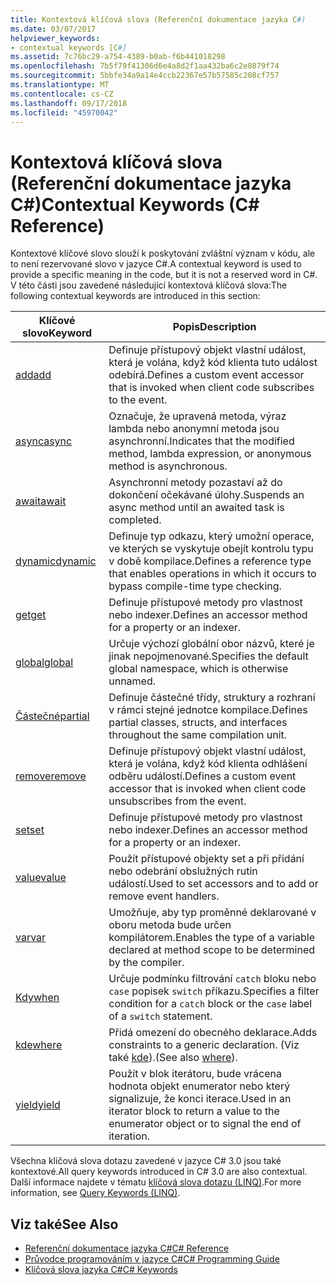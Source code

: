 ```yaml
---
title: Kontextová klíčová slova (Referenční dokumentace jazyka C#)
ms.date: 03/07/2017
helpviewer_keywords:
- contextual keywords [C#]
ms.assetid: 7c76bc29-a754-4389-b0ab-f6b441018298
ms.openlocfilehash: 7b5f79f41306d6e4a8d2f1aa432ba6c2e0879f74
ms.sourcegitcommit: 5bbfe34a9a14e4ccb22367e57b57585c208cf757
ms.translationtype: MT
ms.contentlocale: cs-CZ
ms.lasthandoff: 09/17/2018
ms.locfileid: "45970042"
---
```

# <a name="contextual-keywords-c-reference"></a><span data-ttu-id="422a5-102">Kontextová klíčová slova (Referenční dokumentace jazyka C#)</span><span class="sxs-lookup"><span data-stu-id="422a5-102">Contextual Keywords (C# Reference)</span></span>
<span data-ttu-id="422a5-103">Kontextové klíčové slovo slouží k poskytování zvláštní význam v kódu, ale to není rezervované slovo v jazyce C#.</span><span class="sxs-lookup"><span data-stu-id="422a5-103">A contextual keyword is used to provide a specific meaning in the code, but it is not a reserved word in C#.</span></span> <span data-ttu-id="422a5-104">V této části jsou zavedené následující kontextová klíčová slova:</span><span class="sxs-lookup"><span data-stu-id="422a5-104">The following contextual keywords are introduced in this section:</span></span>  
  
|<span data-ttu-id="422a5-105">Klíčové slovo</span><span class="sxs-lookup"><span data-stu-id="422a5-105">Keyword</span></span>|<span data-ttu-id="422a5-106">Popis</span><span class="sxs-lookup"><span data-stu-id="422a5-106">Description</span></span>|  
|-------------|-----------------|  
|[<span data-ttu-id="422a5-107">add</span><span class="sxs-lookup"><span data-stu-id="422a5-107">add</span></span>](../../../csharp/language-reference/keywords/add.md)|<span data-ttu-id="422a5-108">Definuje přístupový objekt vlastní událost, která je volána, když kód klienta tuto událost odebírá.</span><span class="sxs-lookup"><span data-stu-id="422a5-108">Defines a custom event accessor that is invoked when client code subscribes to the event.</span></span>|  
|[<span data-ttu-id="422a5-109">async</span><span class="sxs-lookup"><span data-stu-id="422a5-109">async</span></span>](../../../csharp/language-reference/keywords/async.md)|<span data-ttu-id="422a5-110">Označuje, že upravená metoda, výraz lambda nebo anonymní metoda jsou asynchronní.</span><span class="sxs-lookup"><span data-stu-id="422a5-110">Indicates that the modified method, lambda expression, or anonymous method is asynchronous.</span></span>|  
|[<span data-ttu-id="422a5-111">await</span><span class="sxs-lookup"><span data-stu-id="422a5-111">await</span></span>](../../../csharp/language-reference/keywords/await.md)|<span data-ttu-id="422a5-112">Asynchronní metody pozastaví až do dokončení očekávané úlohy.</span><span class="sxs-lookup"><span data-stu-id="422a5-112">Suspends an async method until an awaited task is completed.</span></span>|  
|[<span data-ttu-id="422a5-113">dynamic</span><span class="sxs-lookup"><span data-stu-id="422a5-113">dynamic</span></span>](../../../csharp/language-reference/keywords/dynamic.md)|<span data-ttu-id="422a5-114">Definuje typ odkazu, který umožní operace, ve kterých se vyskytuje obejít kontrolu typu v době kompilace.</span><span class="sxs-lookup"><span data-stu-id="422a5-114">Defines a reference type that enables operations in which it occurs to bypass compile-time type checking.</span></span>|  
|[<span data-ttu-id="422a5-115">get</span><span class="sxs-lookup"><span data-stu-id="422a5-115">get</span></span>](../../../csharp/language-reference/keywords/get.md)|<span data-ttu-id="422a5-116">Definuje přístupové metody pro vlastnost nebo indexer.</span><span class="sxs-lookup"><span data-stu-id="422a5-116">Defines an accessor method for a property or an indexer.</span></span>|  
|[<span data-ttu-id="422a5-117">global</span><span class="sxs-lookup"><span data-stu-id="422a5-117">global</span></span>](../../../csharp/language-reference/keywords/global.md)|<span data-ttu-id="422a5-118">Určuje výchozí globální obor názvů, které je jinak nepojmenované.</span><span class="sxs-lookup"><span data-stu-id="422a5-118">Specifies the default global namespace, which is otherwise unnamed.</span></span>|  
|[<span data-ttu-id="422a5-119">Částečné</span><span class="sxs-lookup"><span data-stu-id="422a5-119">partial</span></span>](../../../csharp/language-reference/keywords/partial-type.md)|<span data-ttu-id="422a5-120">Definuje částečné třídy, struktury a rozhraní v rámci stejné jednotce kompilace.</span><span class="sxs-lookup"><span data-stu-id="422a5-120">Defines partial classes, structs, and interfaces throughout the same compilation unit.</span></span>|  
|[<span data-ttu-id="422a5-121">remove</span><span class="sxs-lookup"><span data-stu-id="422a5-121">remove</span></span>](../../../csharp/language-reference/keywords/remove.md)|<span data-ttu-id="422a5-122">Definuje přístupový objekt vlastní událost, která je volána, když kód klienta odhlášení odběru událostí.</span><span class="sxs-lookup"><span data-stu-id="422a5-122">Defines a custom event accessor that is invoked when client code unsubscribes from the event.</span></span>|  
|[<span data-ttu-id="422a5-123">set</span><span class="sxs-lookup"><span data-stu-id="422a5-123">set</span></span>](../../../csharp/language-reference/keywords/set.md)|<span data-ttu-id="422a5-124">Definuje přístupové metody pro vlastnost nebo indexer.</span><span class="sxs-lookup"><span data-stu-id="422a5-124">Defines an accessor method for a property or an indexer.</span></span>|  
|[<span data-ttu-id="422a5-125">value</span><span class="sxs-lookup"><span data-stu-id="422a5-125">value</span></span>](../../../csharp/language-reference/keywords/value.md)|<span data-ttu-id="422a5-126">Použít přístupové objekty set a při přidání nebo odebrání obslužných rutin událostí.</span><span class="sxs-lookup"><span data-stu-id="422a5-126">Used to set accessors and to add or remove event handlers.</span></span>|  
|[<span data-ttu-id="422a5-127">var</span><span class="sxs-lookup"><span data-stu-id="422a5-127">var</span></span>](../../../csharp/language-reference/keywords/var.md)|<span data-ttu-id="422a5-128">Umožňuje, aby typ proměnné deklarované v oboru metoda bude určen kompilátorem.</span><span class="sxs-lookup"><span data-stu-id="422a5-128">Enables the type of a variable declared at method scope to be determined by the compiler.</span></span>|  
|[<span data-ttu-id="422a5-129">Kdy</span><span class="sxs-lookup"><span data-stu-id="422a5-129">when</span></span>](when.md)|<span data-ttu-id="422a5-130">Určuje podmínku filtrování `catch` bloku nebo `case` popisek `switch` příkazu.</span><span class="sxs-lookup"><span data-stu-id="422a5-130">Specifies a filter condition for a `catch` block or the `case` label of a `switch` statement.</span></span>|
|[<span data-ttu-id="422a5-131">kde</span><span class="sxs-lookup"><span data-stu-id="422a5-131">where</span></span>](../../../csharp/language-reference/keywords/where-generic-type-constraint.md)|<span data-ttu-id="422a5-132">Přidá omezení do obecného deklarace.</span><span class="sxs-lookup"><span data-stu-id="422a5-132">Adds constraints to a generic declaration.</span></span> <span data-ttu-id="422a5-133">(Viz také [kde](../../../csharp/language-reference/keywords/where-clause.md)).</span><span class="sxs-lookup"><span data-stu-id="422a5-133">(See also [where](../../../csharp/language-reference/keywords/where-clause.md)).</span></span>|  
|[<span data-ttu-id="422a5-134">yield</span><span class="sxs-lookup"><span data-stu-id="422a5-134">yield</span></span>](../../../csharp/language-reference/keywords/yield.md)|<span data-ttu-id="422a5-135">Použít v blok iterátoru, bude vrácena hodnota objekt enumerator nebo který signalizuje, že konci iterace.</span><span class="sxs-lookup"><span data-stu-id="422a5-135">Used in an iterator block to return a value to the enumerator object or to signal the end of iteration.</span></span>|  
  
 <span data-ttu-id="422a5-136">Všechna klíčová slova dotazu zavedené v jazyce C# 3.0 jsou také kontextové.</span><span class="sxs-lookup"><span data-stu-id="422a5-136">All query keywords introduced in C# 3.0 are also contextual.</span></span> <span data-ttu-id="422a5-137">Další informace najdete v tématu [klíčová slova dotazu (LINQ)](../../../csharp/language-reference/keywords/query-keywords.md).</span><span class="sxs-lookup"><span data-stu-id="422a5-137">For more information, see [Query Keywords (LINQ)](../../../csharp/language-reference/keywords/query-keywords.md).</span></span>  
  
## <a name="see-also"></a><span data-ttu-id="422a5-138">Viz také</span><span class="sxs-lookup"><span data-stu-id="422a5-138">See Also</span></span>

- [<span data-ttu-id="422a5-139">Referenční dokumentace jazyka C#</span><span class="sxs-lookup"><span data-stu-id="422a5-139">C# Reference</span></span>](../../../csharp/language-reference/index.md)  
- [<span data-ttu-id="422a5-140">Průvodce programováním v jazyce C#</span><span class="sxs-lookup"><span data-stu-id="422a5-140">C# Programming Guide</span></span>](../../../csharp/programming-guide/index.md)  
- [<span data-ttu-id="422a5-141">Klíčová slova jazyka C#</span><span class="sxs-lookup"><span data-stu-id="422a5-141">C# Keywords</span></span>](../../../csharp/language-reference/keywords/index.md)
